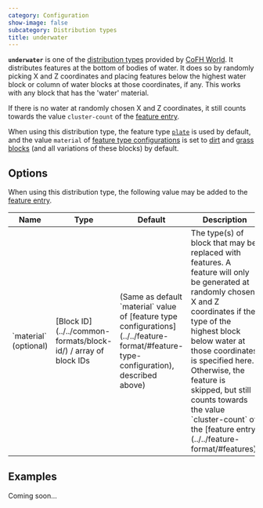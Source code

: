 ```yaml
---
category: Configuration
show-image: false
subcategory: Distribution types
title: underwater
---
```


**`underwater`** is one of the [distribution types](../) provided by [CoFH
World](../../../). It distributes features at the bottom of bodies of water. It
does so by randomly picking X and Z coordinates and placing features below the
highest water block or column of water blocks at those coordinates, if any. This
works with any block that has the 'water' material.

If there is no water at randomly chosen X and Z coordinates, it still counts
towards the value `cluster-count` of the [feature
entry](../../feature-format/#features).

When using this distribution type, the feature type
[`plate`](../../feature-types/plate/) is used by default, and the value
`material` of [feature type
configurations](../../feature-format/#feature-type-configuration) is set to
[dirt](https://minecraft.gamepedia.com/Dirt) and [grass
blocks](https://minecraft.gamepedia.com/Grass_Block) (and all variations of
these blocks) by default.


Options
-------

When using this distribution type, the following value may be added to the
[feature entry](../../feature-format/#features).

<div class="uk-overflow-container">
    <table class="uk-table uk-table-striped uk-text-small">
        <thead>
            <tr>
                <th>Name</th>
                <th>Type</th>
                <th>Default</th>
                <th>Description</th>
            </tr>
        </thead>
        <tbody>
            <tr>
                <td markdown="span">`material` (optional)</td>
                <td markdown="span">
                    [Block ID](../../common-formats/block-id/)
                    / array of block IDs
                </td>
                <td markdown="span">
                    (Same as default `material` value of
                    [feature type configurations](../../feature-format/#feature-type-configuration),
                    described above)
                </td>
                <td markdown="span">
                    The type(s) of block that may be replaced with features.
                    A feature will only be generated at randomly chosen X and Z
                    coordinates if the type of the highest block below water at
                    those coordinates is specified here. Otherwise, the feature
                    is skipped, but still counts towards the value
                    `cluster-count` of the
                    [feature entry](../../feature-format/#features).
                </td>
            </tr>
        </tbody>
    </table>
</div>


Examples
--------

Coming soon...
